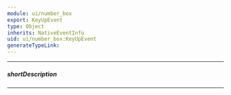 ```yaml
---
module: ui/number_box
export: KeyUpEvent
type: Object
inherits: NativeEventInfo
uid: ui/number_box:KeyUpEvent
generateTypeLink: 
---
```

---
##### shortDescription
<!-- Description goes here -->

---
<!-- Description goes here -->